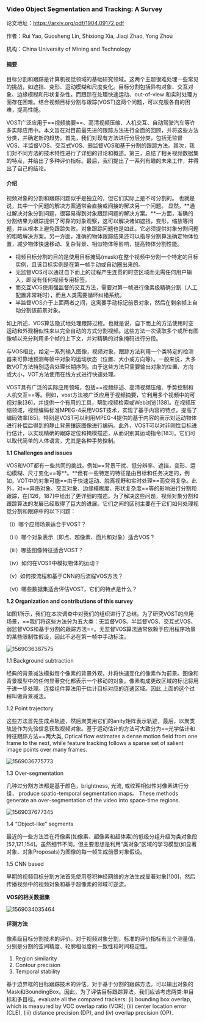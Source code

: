 ### Video Object Segmentation and Tracking: A Survey

论文地址：https://arxiv.org/pdf/1904.09172.pdf

作者：Rui Yao, Guosheng Lin, Shixiong Xia, Jiaqi Zhao, Yong Zhou

机构：China University of Mining and Technology



#### 摘要

目标分割和跟踪是计算机视觉领域的基础研究领域。这两个主题很难处理一些常见的挑战，如遮挡、变形、运动模糊和尺度变化。目标分割包括异构对象、交互对象、边缘模糊和形状复杂性。而跟踪在处理快速运动、out-of-view 和实时处理方面存在困难。结合视频目标分割与跟踪(VOST)这两个问题，可以克服各自的困难，提高性能。

VOST广泛应用于==视频摘要==、高清视频压缩、人机交互、自动驾驶汽车等许多实际应用中。本文旨在对目前最先进的跟踪方法进行全面的回顾，并将这些方法分类，并确定新的趋势。首先，我们对现有方法进行分层分类，包括无监督VOS、半监督VOS、交互式VOS、弱监督VOS和基于分割的跟踪方法。其次，我们对不同方法的技术特性进行了详细的讨论和概述。第三，总结了相关视频数据集的特点，并给出了多种评价指标。最后，我们提出了一系列有趣的未来工作，并得出了自己的结论。



#### 介绍

视频对象的分割和跟踪问题似乎是独立的，但它们实际上是不可分割的。 也就是说，其中一个问题的解决方案通常会直接或间接的解决另一个问题。 显然，**通过解决对象分割问题，很容易得到对象跟踪问题的解决方案。**一方面，准确的分割结果为跟踪提供了可靠的对象观察，这可以解决诸如遮挡，变形，缩放等问题，并从根本上避免跟踪失败。对象跟踪问题也是如此，它必须提供对象分割问题的粗略解决方案。另一方面，准确的物体跟踪结果还可以指导分割算法确定物体位置，减少物体快速移动、复杂背景、相似物体等影响，提高物体分割性能。

- 视频目标分割的目的是使用目标掩码(mask)在整个视频中分割一个特定的目标实例，且该目标实例是在第一帧手动或自动圈出来的。
- 无监督VOS可以通过自下而上的过程产生连贯的时空区域而无需任何用户输入，即没有任何视频专用标签。
- 而交互VOS使用强监督的交互方法，需要对第一帧进行像素级精确分割（人工配置非常耗时），而且人类需要循环纠错系统。
- 半监督VOS介于上面两者之间，这需要手动标记前景对象，然后在剩余帧上自动分割该前景对象。

如上所述，VOS算法隐式地处理跟踪过程。也就是说，自下而上的方法使用时空运动和外观相似性来以完全自动的方式分割视频。这些方法一次读取多个或所有图像帧以充分利用多个帧的上下文，并对精确的对象掩码进行分段。 

与VOS相比，给定一系列输入图像，视频对象，跟踪方法利用一个类特定的检测器来可靠地预测每帧中对象的运动状态（位置、大小或方向等）。一般来说，大多数VOT方法特别适合处理长期序列。由于这些方法只需要输出对象的位置、方向或大小，VOT方法使用在线方式进行快速处理。

VOST具有广泛的实际应用领域，包括==视频综述、高清视频压缩、手势控制和人机交互==等。例如，vost方法被广泛应用于视频摘要，它利用多个视频中的可视对象[36]，并提供一个有用的工具，帮助视频检索或Web浏览[138]。在视频压缩领域，视频编码标准MPEG-4采用VOST技术，实现了基于内容的特点，提高了编码效率[85]。特别是VOST可以利用MPEG-4提供的基于内容的表示对运动物体进行补偿后得到的静止背景镶嵌图像进行编码。此外，VOST可以对非刚性目标进行估计，以实现精确的跟踪定位和掩模描述，从而识别其运动指令[183]。它们可以取代简单的人体语言，尤其是各种手势控制。

**1.1 Challenges and issues**

VOS和VOT都有一些共同的挑战，例如==背景干扰、低分辨率、遮挡，变形、运动模糊、尺寸变化==等**。**但有一些特定的特征是由目标和任务决定的，例如，VOT中的对象可能==由于快速运动、脱离视野和实时处理==而变得复杂。此外，对==异质对象、交互对象、边缘模糊度、形状复杂度==等的影响进行分割和跟踪，在[126，187]中给出了更详细的描述。为了解决这些问题，视频对象分割和跟踪算法的发展已经取得了巨大的进展。它们之间的区别主要在于它们如何处理视觉分割和跟踪中的以下问题：

（i）哪个应用场景适合于VOST？

（i i）哪个对象表示（即点、超像素、面片和对象）适合VOS？

（iii）哪些图像特征适合VOST？

（iv）如何在VOST中模拟物体的运动？

（v）如何按流程和基于CNN的后流程VOS方法？

（vi）哪些数据集适合评估VOST，它们的特点是什么？

**1.2 Organization and contributions of this survey**

如图1所示，我们在本次调查中对我们的组织进行了总结。为了研究VOST的应用场景，==我们将这些方法分为五大类：无监督VOS、半监督VOS、交互式VOS、弱监督VOS和基于分割的跟踪方法==。无监督VOS算法通常依赖于应用程序场景的某些限制性假设，因此不必在第一帧中手动标注。

![1569036387575](C:\Users\j00496872\Desktop\Notes\raw_images\1569036387575.png)

1.1 Background subtraction

经典的背景减法模拟每个像素的背景外观，并将快速变化的像素作为前景。图像和背景模型中的任何显著变化都表示一个移动的对象。像素构成更改区域的标记将用于进一步处理。连接组件算法用于估计目标对应的连通区域。因此,上面的这个过程叫做背景减法。

1.2 Point trajectory

这些方法首先生成点轨迹，然后聚类用它们的anity矩阵表示轨迹，最后，以聚类轨迹作为先验信息获取视频对象。基于运动估计的方法可大致分为==光学估计和特征跟踪方法==两大类, Optical flow estimates a dense motion field from one frame to the next, while feature tracking follows a sparse set of salient image points over many frames.

![1569036775773](C:\Users\j00496872\Desktop\Notes\raw_images\1569036775773.png)

1.3 Over-segmentation

几种过分割方法都是基于颜色，brightness, 光流, 或纹理相似性对像素进行分组， produce spatio-temporal segmentation maps。 These methods generate an over-segmentation of the video into space-time regions.

![1569037677345](C:\Users\j00496872\Desktop\Notes\raw_images\1569037677345.png)

1.4  “Object-like” segments

最近的一些方法旨在将像素(如像素、超像素和超体素)的低级分组升级为类对象段[52,121,154]。虽然细节不同，但主要思想是利用“类对象”区域的学习模型(如显著对象、对象Proposals)为图像的每一帧生成前景对象假设。

1.5 CNN based

早期的视频目标分割方法首先使用卷积神经网络的方法生成显著对象[100]，然后传播视频中的视频对象和基于超像素的邻域可逆流。



**VOS的相关数据集**

![1569034035464](C:\Users\j00496872\Desktop\Notes\raw_images\1569034035464.png)



#### 评测方法

像素级目标分割技术的评价。对于视频对象分割，标准的评价指标有三个测量值，分别是分割的空间精度、轮廓相似度的一致性和时间稳定性。

1. Region similarity
2. Contour precision
3. Temporal stability

基于边界框的目标跟踪技术的评估。对于基于分割的跟踪方法，可以输出对象的Mask和BoundingBox。因此，为了评估目标跟踪算法，我们应该考虑两类:单目标和多目标。evaluate all the compared trackers: (i) bounding box overlap, which is measured by VOC overlap ratio (VOR); (ii) center location error (CLE), (iii) distance precision (DP), and (iv) overlap precision (OP).